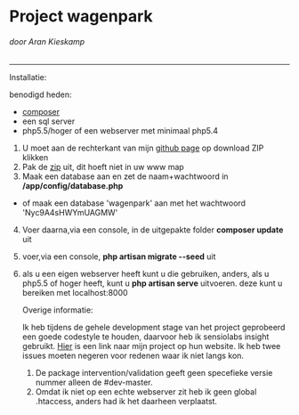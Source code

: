# Project wagenpark
###### door Aran Kieskamp
------

Installatie:

benodigd heden:

- [composer](https:://getcomposer.org/)
- een sql server
- php5.5/hoger of een webserver met minimaal php5.4

1. U moet aan de rechterkant van mijn [github page](https://github.com/aranna00/wagenpark) op download ZIP klikken
2. Pak de [zip](https://github.com/aranna00/wagenpark/archive/master.zip) uit, dit hoeft niet in uw www map
3. Maak een database aan en zet de naam+wachtwoord in **/app/config/database.php**
 * of maak een database 'wagenpark' aan met het wachtwoord 'Nyc9A4sHWYmUAGMW'
4. Voer daarna,via een console, in de uitgepakte folder **composer update** uit
5. voer,via een console, **php artisan migrate --seed** uit
6. als u een eigen webserver heeft kunt u die gebruiken, anders, als u php5.5 of hoger heeft, kunt u **php artisan serve** uitvoeren.
   deze kunt u bereiken met localhost:8000
   
   
   Overige informatie:
   
   Ik heb tijdens de gehele development stage van het project geprobeerd een goede codestyle te houden,
   daarvoor heb ik sensiolabs insight gebruikt.
   [Hier](https://insight.sensiolabs.com/projects/50a56755-a68a-4c0b-a8fc-21982aba1c47) is een link naar mijn project op hun website.
   Ik heb twee issues moeten negeren voor redenen waar ik niet langs kon.
   
   1. De package intervention/validation geeft geen specefieke versie nummer alleen de #dev-master.
   2. Omdat ik niet op een echte webserver zit heb ik geen global .htaccess, anders had ik het daarheen verplaatst.